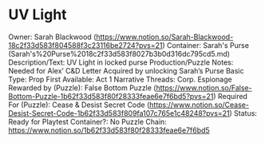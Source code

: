 # UV Light

Owner: Sarah Blackwood (https://www.notion.so/Sarah-Blackwood-18c2f33d583f804588f3c23116be2724?pvs=21)
Container: Sarah's Purse (Sarah's%20Purse%2018c2f33d583f8027b3b0d316dc795cd5.md)
Description/Text: UV Light in locked purse
Production/Puzzle Notes: Needed for Alex’ C&D Letter
Acquired by unlocking Sarah’s Purse
Basic Type: Prop
First Available: Act 1
Narrative Threads: Corp. Espionage
Rewarded by (Puzzle): False Bottom Puzzle (https://www.notion.so/False-Bottom-Puzzle-1b62f33d583f80f28333feae6e7f6bd5?pvs=21)
Required For (Puzzle): Cease & Desist Secret Code (https://www.notion.so/Cease-Desist-Secret-Code-1b62f33d583f809fa107c765e1c48248?pvs=21)
Status: Ready for Playtest
Container?: No
Puzzle Chain: https://www.notion.so/1b62f33d583f80f28333feae6e7f6bd5